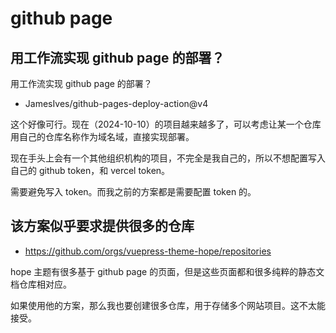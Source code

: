 # github page

## 用工作流实现 github page 的部署？

用工作流实现 github page 的部署？

- JamesIves/github-pages-deploy-action@v4

这个好像可行。现在（2024-10-10）的项目越来越多了，可以考虑让某一个仓库用自己的仓库名称作为域名域，直接实现部署。

现在手头上会有一个其他组织机构的项目，不完全是我自己的，所以不想配置写入自己的 github token，和 vercel token。

需要避免写入 token。而我之前的方案都是需要配置 token 的。

## 该方案似乎要求提供很多的仓库

- https://github.com/orgs/vuepress-theme-hope/repositories

hope 主题有很多基于 github page 的页面，但是这些页面都和很多纯粹的静态文档仓库相对应。

如果使用他的方案，那么我也要创建很多仓库，用于存储多个网站项目。这不太能接受。
